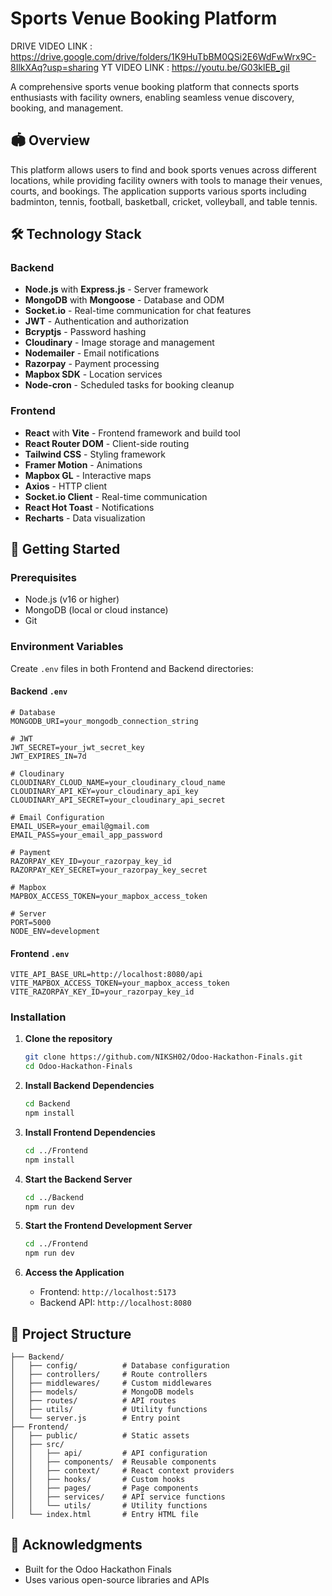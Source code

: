 # Sports Venue Booking Platform

DRIVE VIDEO LINK : https://drive.google.com/drive/folders/1K9HuTbBM0QSi2E6WdFwWrx9C-8IlkXAq?usp=sharing
YT VIDEO LINK : https://youtu.be/G03klEB_giI

A comprehensive sports venue booking platform that connects sports enthusiasts with facility owners, enabling seamless venue discovery, booking, and management.

## 🏟️ Overview

This platform allows users to find and book sports venues across different locations, while providing facility owners with tools to manage their venues, courts, and bookings. The application supports various sports including badminton, tennis, football, basketball, cricket, volleyball, and table tennis.

## 🛠️ Technology Stack

### Backend
- **Node.js** with **Express.js** - Server framework
- **MongoDB** with **Mongoose** - Database and ODM
- **Socket.io** - Real-time communication for chat features
- **JWT** - Authentication and authorization
- **Bcryptjs** - Password hashing
- **Cloudinary** - Image storage and management
- **Nodemailer** - Email notifications
- **Razorpay** - Payment processing
- **Mapbox SDK** - Location services
- **Node-cron** - Scheduled tasks for booking cleanup

### Frontend
- **React** with **Vite** - Frontend framework and build tool
- **React Router DOM** - Client-side routing
- **Tailwind CSS** - Styling framework
- **Framer Motion** - Animations
- **Mapbox GL** - Interactive maps
- **Axios** - HTTP client
- **Socket.io Client** - Real-time communication
- **React Hot Toast** - Notifications
- **Recharts** - Data visualization

## 🚀 Getting Started

### Prerequisites
- Node.js (v16 or higher)
- MongoDB (local or cloud instance)
- Git

### Environment Variables

Create `.env` files in both Frontend and Backend directories:

#### Backend `.env`
```env
# Database
MONGODB_URI=your_mongodb_connection_string

# JWT
JWT_SECRET=your_jwt_secret_key
JWT_EXPIRES_IN=7d

# Cloudinary
CLOUDINARY_CLOUD_NAME=your_cloudinary_cloud_name
CLOUDINARY_API_KEY=your_cloudinary_api_key
CLOUDINARY_API_SECRET=your_cloudinary_api_secret

# Email Configuration
EMAIL_USER=your_email@gmail.com
EMAIL_PASS=your_email_app_password

# Payment
RAZORPAY_KEY_ID=your_razorpay_key_id
RAZORPAY_KEY_SECRET=your_razorpay_key_secret

# Mapbox
MAPBOX_ACCESS_TOKEN=your_mapbox_access_token

# Server
PORT=5000
NODE_ENV=development
```

#### Frontend `.env`
```env
VITE_API_BASE_URL=http://localhost:8080/api
VITE_MAPBOX_ACCESS_TOKEN=your_mapbox_access_token
VITE_RAZORPAY_KEY_ID=your_razorpay_key_id
```

### Installation

1. **Clone the repository**
   ```bash
   git clone https://github.com/NIKSH02/Odoo-Hackathon-Finals.git
   cd Odoo-Hackathon-Finals
   ```

2. **Install Backend Dependencies**
   ```bash
   cd Backend
   npm install
   ```

3. **Install Frontend Dependencies**
   ```bash
   cd ../Frontend
   npm install
   ```

4. **Start the Backend Server**
   ```bash
   cd ../Backend
   npm run dev
   ```

5. **Start the Frontend Development Server**
   ```bash
   cd ../Frontend
   npm run dev
   ```

6. **Access the Application**
   - Frontend: `http://localhost:5173`
   - Backend API: `http://localhost:8080`


## 🔧 Project Structure

```
├── Backend/
│   ├── config/          # Database configuration
│   ├── controllers/     # Route controllers
│   ├── middlewares/     # Custom middlewares
│   ├── models/          # MongoDB models
│   ├── routes/          # API routes
│   ├── utils/           # Utility functions
│   └── server.js        # Entry point
├── Frontend/
│   ├── public/          # Static assets
│   ├── src/
│   │   ├── api/         # API configuration
│   │   ├── components/  # Reusable components
│   │   ├── context/     # React context providers
│   │   ├── hooks/       # Custom hooks
│   │   ├── pages/       # Page components
│   │   ├── services/    # API service functions
│   │   └── utils/       # Utility functions
│   └── index.html       # Entry HTML file
```

## 🙏 Acknowledgments

- Built for the Odoo Hackathon Finals
- Uses various open-source libraries and APIs


